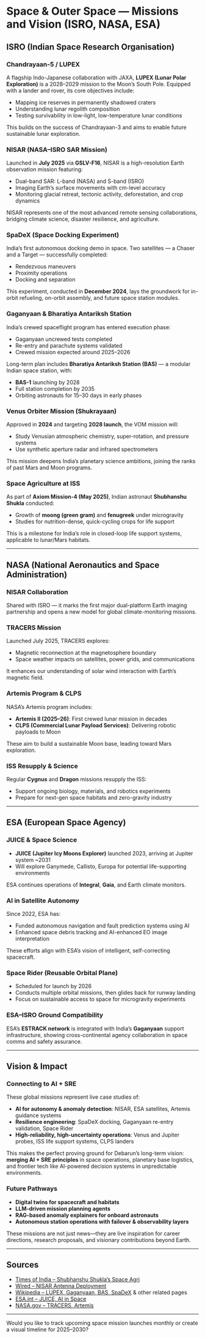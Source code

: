 # Space & Outer Space — Missions and Vision (ISRO, NASA, ESA)

## ISRO (Indian Space Research Organisation)

### Chandrayaan-5 / LUPEX
A flagship Indo-Japanese collaboration with JAXA, **LUPEX (Lunar Polar Exploration)** is a 2028–2029 mission to the Moon’s South Pole. Equipped with a lander and rover, its core objectives include:
- Mapping ice reserves in permanently shadowed craters
- Understanding lunar regolith composition
- Testing survivability in low-light, low-temperature lunar conditions

This builds on the success of Chandrayaan-3 and aims to enable future sustainable lunar exploration.

### NISAR (NASA–ISRO SAR Mission)
Launched in **July 2025** via **GSLV-F16**, NISAR is a high-resolution Earth observation mission featuring:
- Dual-band SAR: L-band (NASA) and S-band (ISRO)
- Imaging Earth’s surface movements with cm-level accuracy
- Monitoring glacial retreat, tectonic activity, deforestation, and crop dynamics

NISAR represents one of the most advanced remote sensing collaborations, bridging climate science, disaster resilience, and agriculture.

### SpaDeX (Space Docking Experiment)
India’s first autonomous docking demo in space. Two satellites — a Chaser and a Target — successfully completed:
- Rendezvous maneuvers
- Proximity operations
- Docking and separation

This experiment, conducted in **December 2024**, lays the groundwork for in-orbit refueling, on-orbit assembly, and future space station modules.

### Gaganyaan & Bharatiya Antariksh Station
India’s crewed spaceflight program has entered execution phase:
- Gaganyaan uncrewed tests completed
- Re-entry and parachute systems validated
- Crewed mission expected around 2025–2026

Long-term plan includes **Bharatiya Antariksh Station (BAS)** — a modular Indian space station, with:
- **BAS-1** launching by 2028
- Full station completion by 2035
- Orbiting astronauts for 15–30 days in early phases

### Venus Orbiter Mission (Shukrayaan)
Approved in **2024** and targeting **2028 launch**, the VOM mission will:
- Study Venusian atmospheric chemistry, super-rotation, and pressure systems
- Use synthetic aperture radar and infrared spectrometers

This mission deepens India’s planetary science ambitions, joining the ranks of past Mars and Moon programs.

### Space Agriculture at ISS
As part of **Axiom Mission-4 (May 2025)**, Indian astronaut **Shubhanshu Shukla** conducted:
- Growth of **moong (green gram)** and **fenugreek** under microgravity
- Studies for nutrition-dense, quick-cycling crops for life support

This is a milestone for India’s role in closed-loop life support systems, applicable to lunar/Mars habitats.

---

## NASA (National Aeronautics and Space Administration)

### NISAR Collaboration
Shared with ISRO — it marks the first major dual-platform Earth imaging partnership and opens a new model for global climate-monitoring missions.

### TRACERS Mission
Launched July 2025, TRACERS explores:
- Magnetic reconnection at the magnetosphere boundary
- Space weather impacts on satellites, power grids, and communications

It enhances our understanding of solar wind interaction with Earth’s magnetic field.

### Artemis Program & CLPS
NASA’s Artemis program includes:
- **Artemis II (2025–26)**: First crewed lunar mission in decades
- **CLPS (Commercial Lunar Payload Services)**: Delivering robotic payloads to Moon

These aim to build a sustainable Moon base, leading toward Mars exploration.

### ISS Resupply & Science
Regular **Cygnus** and **Dragon** missions resupply the ISS:
- Support ongoing biology, materials, and robotics experiments
- Prepare for next-gen space habitats and zero-gravity industry

---

## ESA (European Space Agency)

### JUICE & Space Science
- **JUICE (Jupiter Icy Moons Explorer)** launched 2023, arriving at Jupiter system ~2031
- Will explore Ganymede, Callisto, Europa for potential life-supporting environments

ESA continues operations of **Integral**, **Gaia**, and Earth climate monitors.

### AI in Satellite Autonomy
Since 2022, ESA has:
- Funded autonomous navigation and fault prediction systems using AI
- Enhanced space debris tracking and AI-enhanced EO image interpretation

These efforts align with ESA’s vision of intelligent, self-correcting spacecraft.

### Space Rider (Reusable Orbital Plane)
- Scheduled for launch by 2026
- Conducts multiple orbital missions, then glides back for runway landing
- Focus on sustainable access to space for microgravity experiments

### ESA–ISRO Ground Compatibility
ESA’s **ESTRACK network** is integrated with India’s **Gaganyaan** support infrastructure, showing cross-continental agency collaboration in space comms and safety assurance.

---

## Vision & Impact

### Connecting to AI + SRE
These global missions represent live case studies of:
- **AI for autonomy & anomaly detection**: NISAR, ESA satellites, Artemis guidance systems
- **Resilience engineering**: SpaDeX docking, Gaganyaan re-entry validation, Space Rider
- **High-reliability, high-uncertainty operations**: Venus and Jupiter probes, ISS life support systems, CLPS landers

This makes the perfect proving ground for Debarun’s long-term vision: **merging AI + SRE principles** in space operations, planetary base logistics, and frontier tech like AI-powered decision systems in unpredictable environments.

### Future Pathways
- **Digital twins for spacecraft and habitats**
- **LLM-driven mission planning agents**
- **RAG-based anomaly explainers for onboard astronauts**
- **Autonomous station operations with failover & observability layers**

These missions are not just news—they are live inspiration for career directions, research proposals, and visionary contributions beyond Earth.

---

## Sources
- [Times of India – Shubhanshu Shukla’s Space Agri](https://timesofindia.indiatimes.com/science/indian-astronaut-sudhanshu-shukla-to-grow-superfoods-in-space-a-significant-step-towards-space-agriculture/articleshow/121227168.cms?utm_source=chatgpt.com)
- [Wired – NISAR Antenna Deployment](https://www.wired.com/story/the-largest-satellite-antenna-ever-has-just-unfurled-in-space?utm_source=chatgpt.com)
- [Wikipedia – LUPEX, Gaganyaan, BAS, SpaDeX](https://en.wikipedia.org/wiki/Lunar_Polar_Exploration_Mission?utm_source=chatgpt.com) & other related pages
- [ESA.int – JUICE, AI in Space](https://www.esa.int/Enabling_Support/Operations/ESOC_Past_current_and_future_missions?utm_source=chatgpt.com)
- [NASA.gov – TRACERS, Artemis](https://science.nasa.gov/science-missions/?utm_source=chatgpt.com)

---

Would you like to track upcoming space mission launches monthly or create a visual timeline for 2025–2030?

